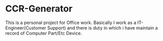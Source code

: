 # CCR-Generator
This is a personal project for Office work. Basically I work as a IT-Engineer(Customer Support) and there is duty in which i have maintain a record of Computer Part/Etc Device.
